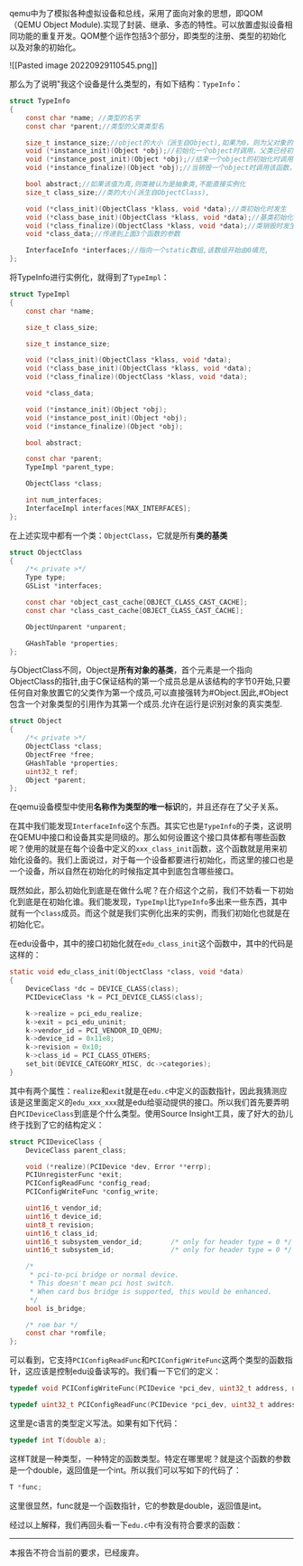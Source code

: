 qemu中为了模拟各种虚拟设备和总线，采用了面向对象的思想，即QOM（QEMU Object Module).实现了封装、继承、多态的特性。可以放置虚拟设备相同功能的重复开发。QOM整个运作包括3个部分，即类型的注册、类型的初始化以及对象的初始化。

![[Pasted image 20220929110545.png]]

那么为了说明"我这个设备是什么类型的，有如下结构：`TypeInfo`：

```c
struct TypeInfo
{
    const char *name; //类型的名字
    const char *parent;//类型的父类类型名

    size_t instance_size;//object的大小（派生自Object),如果为0，则为父对象的大小
    void (*instance_init)(Object *obj);//初始化一个object时调用，父类已经初始化完成，只响应自己的成员
    void (*instance_post_init)(Object *obj);//结束一个object的初始化时调用，
    void (*instance_finalize)(Object *obj);//当销毁一个object时调用该函数，在父类调用@instance_finalize之前调用

    bool abstract;//如果该值为真,则类被认为是抽象类,不能直接实例化
    size_t class_size;//类的大小(派生自ObjectClass),

    void (*class_init)(ObjectClass *klass, void *data);//类初始化时发生
    void (*class_base_init)(ObjectClass *klass, void *data);//基类初始化完成,该类初始化之前发生
    void (*class_finalize)(ObjectClass *klass, void *data);//类销毁时发生
    void *class_data;//传递到上面3个函数的参数

    InterfaceInfo *interfaces;//指向一个static数组,该数组开始由0填充,
};

```

将TypeInfo进行实例化，就得到了`TypeImpl`：

```c
struct TypeImpl
{
    const char *name;

    size_t class_size;

    size_t instance_size;

    void (*class_init)(ObjectClass *klass, void *data);
    void (*class_base_init)(ObjectClass *klass, void *data);
    void (*class_finalize)(ObjectClass *klass, void *data);

    void *class_data;

    void (*instance_init)(Object *obj);
    void (*instance_post_init)(Object *obj);
    void (*instance_finalize)(Object *obj);

    bool abstract;

    const char *parent;
    TypeImpl *parent_type;

    ObjectClass *class;

    int num_interfaces;
    InterfaceImpl interfaces[MAX_INTERFACES];
};
```

在上述实现中都有一个类：`ObjectClass`，它就是所有**类的基类**

```c
struct ObjectClass
{
    /*< private >*/
    Type type;
    GSList *interfaces;

    const char *object_cast_cache[OBJECT_CLASS_CAST_CACHE];
    const char *class_cast_cache[OBJECT_CLASS_CAST_CACHE];

    ObjectUnparent *unparent;

    GHashTable *properties;
};
```

与ObjectClass不同，Object是**所有对象的基类**，首个元素是一个指向ObjectClass的指针,由于C保证结构的第一个成员总是从该结构的字节0开始,只要任何自对象放置它的父类作为第一个成员,可以直接强转为#Object.因此,#Object包含一个对象类型的引用作为其第一个成员.允许在运行是识别对象的真实类型.

```c
struct Object
{
    /*< private >*/
    ObjectClass *class;
    ObjectFree *free;
    GHashTable *properties;
    uint32_t ref;
    Object *parent;
};
```

在qemu设备模型中使用**名称作为类型的唯一标识**的，并且还存在了父子关系。

在其中我们能发现`InterfaceInfo`这个东西。其实它也是`TypeInfo`的子类，这说明在QEMU中接口和设备其实是同级的。那么如何设置这个接口具体都有哪些函数呢？使用的就是在每个设备中定义的`xxx_class_init`函数，这个函数就是用来初始化设备的。我们上面说过，对于每一个设备都要进行初始化，而这里的接口也是一个设备，所以自然在初始化的时候指定其中到底包含哪些接口。

既然如此，那么初始化到底是在做什么呢？在介绍这个之前，我们不妨看一下初始化到底是在初始化谁。我们能发现，`TypeImpl`比`TypeInfo`多出来一些东西，其中就有一个`class`成员。而这个就是我们实例化出来的实例，而我们初始化也就是在初始化它。

在edu设备中，其中的接口初始化就在`edu_class_init`这个函数中，其中的代码是这样的：

```c
static void edu_class_init(ObjectClass *class, void *data)
{
    DeviceClass *dc = DEVICE_CLASS(class);
    PCIDeviceClass *k = PCI_DEVICE_CLASS(class);

    k->realize = pci_edu_realize;
    k->exit = pci_edu_uninit;
    k->vendor_id = PCI_VENDOR_ID_QEMU;
    k->device_id = 0x11e8;
    k->revision = 0x10;
    k->class_id = PCI_CLASS_OTHERS;
    set_bit(DEVICE_CATEGORY_MISC, dc->categories);
}
```

其中有两个属性：`realize`和`exit`就是在`edu.c`中定义的函数指针，因此我猜测应该是这里面定义的`edu_xxx_xxx`就是edu给驱动提供的接口。所以我们首先要弄明白`PCIDeviceClass`到底是个什么类型。使用Source Insight工具，废了好大的劲儿终于找到了它的结构定义：

```c
struct PCIDeviceClass {
    DeviceClass parent_class;

    void (*realize)(PCIDevice *dev, Error **errp);
    PCIUnregisterFunc *exit;
    PCIConfigReadFunc *config_read;
    PCIConfigWriteFunc *config_write;

    uint16_t vendor_id;
    uint16_t device_id;
    uint8_t revision;
    uint16_t class_id;
    uint16_t subsystem_vendor_id;       /* only for header type = 0 */
    uint16_t subsystem_id;              /* only for header type = 0 */

    /*
     * pci-to-pci bridge or normal device.
     * This doesn't mean pci host switch.
     * When card bus bridge is supported, this would be enhanced.
     */
    bool is_bridge;

    /* rom bar */
    const char *romfile;
};
```

可以看到，它支持`PCIConfigReadFunc`和`PCIConfigWriteFunc`这两个类型的函数指针，这应该是控制edu设备读写的。我们看一下它们的定义：

```c
typedef void PCIConfigWriteFunc(PCIDevice *pci_dev, uint32_t address, uint32_t data, int len);

typedef uint32_t PCIConfigReadFunc(PCIDevice *pci_dev, uint32_t address, int len);
```

这里是c语言的类型定义写法。如果有如下代码：

```c
typedef int T(double a);
```

这样T就是一种类型，一种特定的函数类型。特定在哪里呢？就是这个函数的参数是一个double，返回值是一个int。所以我们可以写如下的代码了：

```c
T *func;
```

这里很显然，func就是一个函数指针，它的参数是double，返回值是int。

经过以上解释，我们再回头看一下`edu.c`中有没有符合要求的函数：

---

本报告不符合当前的要求，已经废弃。
